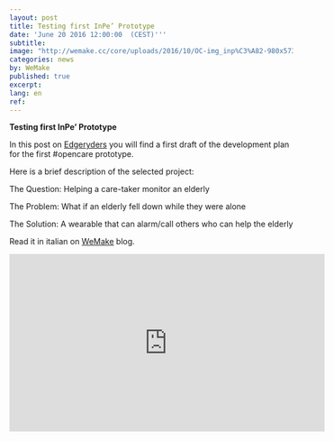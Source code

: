 ```yaml
---
layout: post
title: Testing first InPe’ Prototype
date: 'June 20 2016 12:00:00  (CEST)'''
subtitle:
image: "http://wemake.cc/core/uploads/2016/10/OC-img_inp%C3%A82-980x573.jpg"
categories: news
by: WeMake
published: true
excerpt:
lang: en
ref:
---
```


**Testing first InPe’ Prototype**

In this post on [Edgeryders](https://edgeryders.eu/en/opencare-research/prototype01-preliminary-development-plan) you will find a first draft of the development plan for the first #opencare prototype.

Here is a brief description of the selected project:

The Question: Helping a care-taker monitor an elderly

The Problem: What if an elderly fell down while they were alone

The Solution: A wearable that can alarm/call others who can help the elderly

Read it in italian on  [WeMake](http://wemake.cc/2016/07/25/aggiornamenti-da-in-pe-primo-prototipo-opencare/) blog.

<iframe width="560" height="315" src="https://www.youtube.com/embed/z6lobpiFeiU" frameborder="0" allowfullscreen></iframe>
